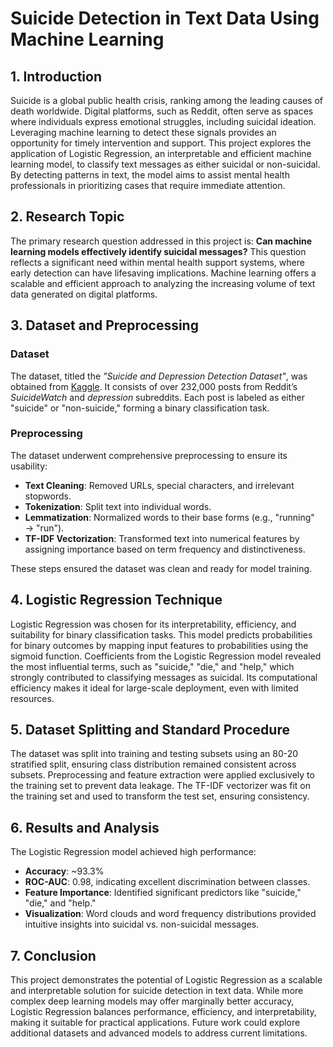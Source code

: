 # Suicide Detection in Text Data Using Machine Learning

## 1. Introduction

Suicide is a global public health crisis, ranking among the leading causes of death worldwide. Digital platforms, such as Reddit, often serve as spaces where individuals express emotional struggles, including suicidal ideation. Leveraging machine learning to detect these signals provides an opportunity for timely intervention and support. This project explores the application of Logistic Regression, an interpretable and efficient machine learning model, to classify text messages as either suicidal or non-suicidal. By detecting patterns in text, the model aims to assist mental health professionals in prioritizing cases that require immediate attention.

## 2. Research Topic

The primary research question addressed in this project is: **Can machine learning models effectively identify suicidal messages?** This question reflects a significant need within mental health support systems, where early detection can have lifesaving implications. Machine learning offers a scalable and efficient approach to analyzing the increasing volume of text data generated on digital platforms.

## 3. Dataset and Preprocessing

### Dataset
The dataset, titled the *"Suicide and Depression Detection Dataset"*, was obtained from [Kaggle](https://www.kaggle.com/datasets/nikhileswarkomati/suicide-watch). It consists of over 232,000 posts from Reddit’s *SuicideWatch* and *depression* subreddits. Each post is labeled as either "suicide" or "non-suicide," forming a binary classification task.

### Preprocessing
The dataset underwent comprehensive preprocessing to ensure its usability:
- **Text Cleaning**: Removed URLs, special characters, and irrelevant stopwords.
- **Tokenization**: Split text into individual words.
- **Lemmatization**: Normalized words to their base forms (e.g., "running" → "run").
- **TF-IDF Vectorization**: Transformed text into numerical features by assigning importance based on term frequency and distinctiveness.

These steps ensured the dataset was clean and ready for model training.

## 4. Logistic Regression Technique

Logistic Regression was chosen for its interpretability, efficiency, and suitability for binary classification tasks. This model predicts probabilities for binary outcomes by mapping input features to probabilities using the sigmoid function. Coefficients from the Logistic Regression model revealed the most influential terms, such as "suicide," "die," and "help," which strongly contributed to classifying messages as suicidal. Its computational efficiency makes it ideal for large-scale deployment, even with limited resources.

## 5. Dataset Splitting and Standard Procedure

The dataset was split into training and testing subsets using an 80-20 stratified split, ensuring class distribution remained consistent across subsets. Preprocessing and feature extraction were applied exclusively to the training set to prevent data leakage. The TF-IDF vectorizer was fit on the training set and used to transform the test set, ensuring consistency.

## 6. Results and Analysis
The Logistic Regression model achieved high performance:

- **Accuracy**: ~93.3%
- **ROC-AUC**: 0.98, indicating excellent discrimination between classes.
- **Feature Importance**: Identified significant predictors like "suicide," "die," and "help."
- **Visualization**: Word clouds and word frequency distributions provided intuitive insights into suicidal vs. non-suicidal messages.

## 7. Conclusion
This project demonstrates the potential of Logistic Regression as a scalable and interpretable solution for suicide detection in text data. While more complex deep learning models may offer marginally better accuracy, Logistic Regression balances performance, efficiency, and interpretability, making it suitable for practical applications. Future work could explore additional datasets and advanced models to address current limitations.
